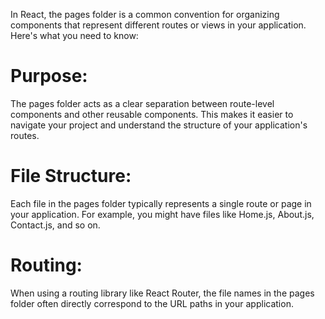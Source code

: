 In React, the pages folder is a common convention for organizing components that represent different routes or views in your application.
Here's what you need to know:
# Purpose:
The pages folder acts as a clear separation between route-level components and other reusable components. This makes it easier to navigate your project and understand the structure of your application's routes.
# File Structure:
Each file in the pages folder typically represents a single route or page in your application. For example, you might have files like Home.js, About.js, Contact.js, and so on.
# Routing:
When using a routing library like React Router, the file names in the pages folder often directly correspond to the URL paths in your application.